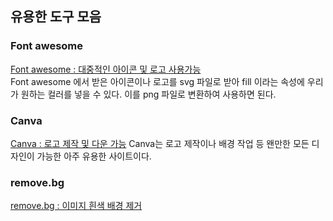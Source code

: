 ## 유용한 도구 모음

### Font awesome
[Font awesome : 대중적인 아이콘 및 로고 사용가능](https://fontawesome.com/start)   
Font awesome 에서 받은 아이콘이나 로고를 svg 파일로 받아 fill 이라는 속성에 우리가 원하는 컬러를 넣을 수 있다. 이를 png 파일로 변환하여 사용하면 된다.

### Canva
[Canva : 로고 제작 및 다운 가능](https://www.canva.com/)
Canva는 로고 제작이나 배경 작업 등 왠만한 모든 디자인이 가능한 아주 유용한 사이트이다.

### remove.bg
[remove.bg : 이미지 흰색 배경 제거](https://www.remove.bg/ko)
